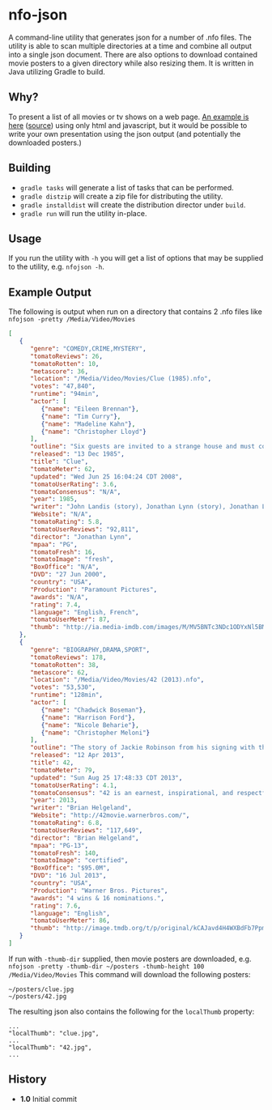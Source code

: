 # nfo-json

A command-line utility that generates json for a number of .nfo files.  The utility is able to scan multiple directories at a time and combine all output into a single json document.  There are also options to download contained movie posters to a given directory while also resizing them.  It is written in Java utilizing Gradle to build.

Why?
----
To present a list of all movies or tv shows on a web page.  [An example is here](http://zpalffy.github.io/nfo-json-example) ([source](https://github.com/zpalffy/zpalffy.github.io/tree/master/nfo-json-example)) using only html and javascript, but it would be possible to write your own presentation using the json output (and potentially the downloaded posters.)

Building
--------
- `gradle tasks` will generate a list of tasks that can be performed.  
- `gradle distzip` will create a zip file for distributing the utility.
- `gradle installdist` will create the distribution director under `build`.
- `gradle run` will run the utility in-place.

Usage
-----
If you run the utility with `-h` you will get a list of options that may be supplied to the utility, e.g. `nfojson -h`.

Example Output
--------------
The following is output when run on a directory that contains 2 .nfo files like `nfojson -pretty /Media/Video/Movies`

``` json
[
   {
      "genre": "COMEDY,CRIME,MYSTERY",
      "tomatoReviews": 26,
      "tomatoRotten": 10,
      "metascore": 36,
      "location": "/Media/Video/Movies/Clue (1985).nfo",
      "votes": "47,840",
      "runtime": "94min",
      "actor": [
         {"name": "Eileen Brennan"},
         {"name": "Tim Curry"},
         {"name": "Madeline Kahn"},
         {"name": "Christopher Lloyd"}
      ],
      "outline": "Six guests are invited to a strange house and must cooperate with the staff to solve a murder mystery.",
      "released": "13 Dec 1985",
      "title": "Clue",
      "tomatoMeter": 62,
      "updated": "Wed Jun 25 16:04:24 CDT 2008",
      "tomatoUserRating": 3.6,
      "tomatoConsensus": "N/A",
      "year": 1985,
      "writer": "John Landis (story), Jonathan Lynn (story), Jonathan Lynn (screenplay)",
      "Website": "N/A",
      "tomatoRating": 5.8,
      "tomatoUserReviews": "92,811",
      "director": "Jonathan Lynn",
      "mpaa": "PG",
      "tomatoFresh": 16,
      "tomatoImage": "fresh",
      "BoxOffice": "N/A",
      "DVD": "27 Jun 2000",
      "country": "USA",
      "Production": "Paramount Pictures",
      "awards": "N/A",
      "rating": 7.4,
      "language": "English, French",
      "tomatoUserMeter": 87,
      "thumb": "http://ia.media-imdb.com/images/M/MV5BNTc3NDc1ODYxNl5BMl5BanBnXkFtZTcwMjc5MDMyMQ@@._V1_SX300.jpg"
   },
   {
      "genre": "BIOGRAPHY,DRAMA,SPORT",
      "tomatoReviews": 178,
      "tomatoRotten": 38,
      "metascore": 62,
      "location": "/Media/Video/Movies/42 (2013).nfo",
      "votes": "53,530",
      "runtime": "128min",
      "actor": [
         {"name": "Chadwick Boseman"},
         {"name": "Harrison Ford"},
         {"name": "Nicole Beharie"},
         {"name": "Christopher Meloni"}
      ],
      "outline": "The story of Jackie Robinson from his signing with the Brooklyn Dodgers organization in 1945 to his historic 1947 rookie season when he broke the color barrier in Major League Baseball.",
      "released": "12 Apr 2013",
      "title": 42,
      "tomatoMeter": 79,
      "updated": "Sun Aug 25 17:48:33 CDT 2013",
      "tomatoUserRating": 4.1,
      "tomatoConsensus": "42 is an earnest, inspirational, and respectfully told biography of an influential American sports icon, though it might be a little too safe and old-fashioned for some.",
      "year": 2013,
      "writer": "Brian Helgeland",
      "Website": "http://42movie.warnerbros.com/",
      "tomatoRating": 6.8,
      "tomatoUserReviews": "117,649",
      "director": "Brian Helgeland",
      "mpaa": "PG-13",
      "tomatoFresh": 140,
      "tomatoImage": "certified",
      "BoxOffice": "$95.0M",
      "DVD": "16 Jul 2013",
      "country": "USA",
      "Production": "Warner Bros. Pictures",
      "awards": "4 wins & 16 nominations.",
      "rating": 7.6,
      "language": "English",
      "tomatoUserMeter": 86,
      "thumb": "http://image.tmdb.org/t/p/original/kCAJavd4H4WXBdFb7PpmfsNlKPn.jpg"
   }
]
```

If run with `-thumb-dir` supplied, then movie posters are downloaded, e.g. `nfojson -pretty -thumb-dir ~/posters -thumb-height 100 /Media/Video/Movies`  This command will download the following posters:

```
~/posters/clue.jpg
~/posters/42.jpg
```

The resulting json also contains the following for the `localThumb` property:

```
...
"localThumb": "clue.jpg",
...
"localThumb": "42.jpg",
...
```

History
-------
* **1.0** Initial commit
